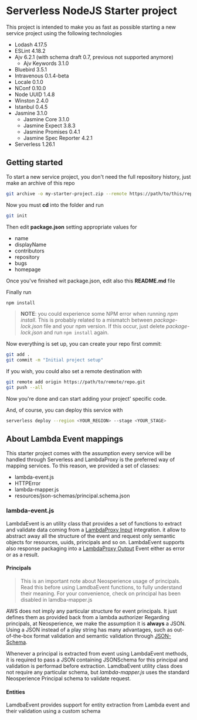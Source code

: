 # Serverless NodeJS Starter project
This project is intended to make you as fast as possible starting a new  service project using the following technologies

* Lodash 4.17.5
* ESLint 4.18.2
* Ajv 6.2.1 (with schema draft 0.7, previous not supported anymore)
	* Ajv Keywords 3.1.0
* Bluebird 3.5.1
* Intravenous 0.1.4-beta
* Locale 0.1.0
* NConf 0.10.0
* Node UUID 1.4.8
* Winston 2.4.0
* Istanbul 0.4.5
* Jasmine 3.1.0
	* Jasmine Core 3.1.0
	* Jasmine Expect 3.8.3
	* Jasmine Promises 0.4.1
	* Jasmine Spec Reporter 4.2.1
* Serverless 1.26.1


## Getting started
To start a new service project, you don't need the full repository history, just make an archive of this repo

```bash
git archive -o my-starter-project.zip --remote https://path/to/this/repo
```

Now you must **cd** into the folder and run

```bash
git init
```

Then edit **package.json** setting appropriate values for

* name
* displayName
* contributors
* repository
* bugs
* homepage

Once you've finished wit package.json, edit also this **README.md** file

Finally run

```bash
npm install
```
> **NOTE**: you could experience some NPM error when running _npm install_. This is probably related to a mismatch between _package-lock.json_ file and your npm version. If this occur, just delete _package-lock.json_ and run ```npm install``` again.

Now everything is set up, you can create your repo first commit:

```bash
git add .
git commit -m "Initial project setup"
```

If you wish, you could also set a remote destination with

```bash
git remote add origin https://path/to/remote/repo.git
git push --all
```
Now you're done and can start adding your project' specific code.

And, of course, you can deploy this service with
```bash
serverless deploy --region <YOUR_REGION> --stage <YOUR_STAGE>
```

## About Lambda Event mappings
This starter project comes with the assumption every service will be handled through Serverless and LambdaProxy is the preferred way of mapping services. To this reason, we provided a set of classes:

* lambda-event.js
* HTTPError
* lambda-mapper.js
* resources/json-schemas/principal.schema.json

### lambda-event.js
LambdaEvent is an utility class that provides a set of functions to extract and validate data coming from a [LambdaProxy Input](http://docs.aws.amazon.com/apigateway/latest/developerguide/api-gateway-set-up-simple-proxy.html#api-gateway-simple-proxy-for-lambda-input-format) integration. it allow to abstract away all the structure of the event and request only semantic objects for resources, uuids, principals and so on. 
LambdaEvent supports also response packaging into a [LambdaProxy Output](http://docs.aws.amazon.com/apigateway/latest/developerguide/api-gateway-set-up-simple-proxy.html#api-gateway-simple-proxy-for-lambda-output-format) Event either as error or as a result.

#### Principals
> This is an important note about Neosperience usage of principals. Read this before using LamdbaEvent functions, to fully understand their meaning.
> For your convenience, check on principal has been disabled in lamdba-mapper.js

AWS does not imply any particular structure for event principals. It just defines them as provided back from a lambda authorizer
Regarding principals, at Neosperience, we make the assumption it is **always** a JSON. Using a JSON instead of a play string has many advantages, such as out-of-the-box format validation and semantic validation through [JSON-Schema](https://jsonschema.net). 

Whenever a principal is extracted from event using LambdaEvent methods, it is required to pass a JSON containing JSONSchema for this principal and validation is performad before extraction.
LamdbaEvent utility class does not require any particular schema, but _lambda-mapper.js_ uses the standard Neosperience Principal schema to validate request.

#### Entities
LamdbaEvent provides support for entity extraction from Lambda event and their validation using a custom schema
